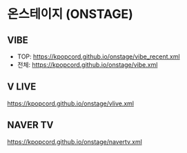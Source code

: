 # 온스테이지 (ONSTAGE) 

## VIBE
- TOP: https://kpopcord.github.io/onstage/vibe_recent.xml  
- 전체: https://kpopcord.github.io/onstage/vibe.xml  

## V LIVE
https://kpopcord.github.io/onstage/vlive.xml  

## NAVER TV
https://kpopcord.github.io/onstage/navertv.xml  

